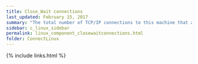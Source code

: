 ```yaml
---
title: Close_Wait connections
last_updated: February 15, 2017
summary: "The total number of TCP/IP connections to this machine that are in the CLOSE_WAIT state, where the remote end of the connection has shut down, and is waiting for the local end to do the same."
sidebar: c_linux_sidebar
permalink: linux_component_closewaitconnections.html
folder: ConnectLinux
---
```



{% include links.html %}
